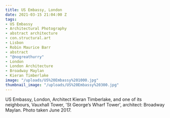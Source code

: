 ```yaml
---
title: US Embassy, London
date: 2021-03-15 21:04:00 Z
tags:
- US Embassy
- Architectural Photography
- abstract architecture
- con.structural.art
- Lisbon
- Robin Maurice Barr
- abstract
- "@nogreathurry"
- London
- London Architecture
- Broadway Maylan
- Kieran Timberlake
image: "/uploads/US%20Embassy%201000.jpg"
thumbnail_image: "/uploads/US%20Embassy%20300.jpg"
---
```


US Embassy, London, Architect Kieran Timberlake, and one of its neighbours, Vauxhall Tower, 'St George’s Wharf Tower', architect: Broadway Maylan. Photo taken June 2017.